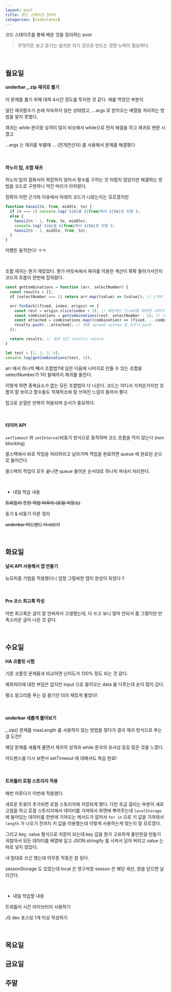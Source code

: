 ```yaml
---
layout: post
title: 코드 스테이츠 5주차
categories: [codestates]
---
```


코드 스테이츠를 통해 배운 것을 정리하는 post

> 무엇이든 보고 듣기는 쉽지만
> 자기 것으로 만드는 것엔 노력이 필요하다.

<br>

## 월요일

#### underbar _.zip 재귀로 풀기

이 문제를 풀기 위해 대략 4시간 정도를 투자한 것 같다. 애를 먹었던 부분이

일단 재귀함수가 손에 익숙하지 않은 상태였고, ...args 로 받아오는 배열을 처리하는 방법을 알지 못했다.

재귀는 while 문이랑 성격이 많이 비슷해서 while으로 먼저 해결을 하고 재귀로 변환 시켰고

...args 는 재귀를 부를때 ... (전개연산자) 를 사용해서 문제를 해결했다

<br>

#### 하노이 탑, 조합 재귀

하노이 탑의 점화식이 복잡하지 않아서 횟수를 구하는 것 어렵지 않았지만 해결하는 방법을 코드로 구현하니 약간 머리가 아파왔다.

정확히 어떤 근거와 이유에서 아래의 코드가 나왔는지는 모르겠지만

```javascript
function hanoi2(n, from, middle, to) {
  if (n === 1) console.log(`${n}을 ${from}에서 ${to}로 이동`);
  else {
    hanoi2(n - 1, from, to, middle);
    console.log(`${n}을 ${from}에서 ${to}로 이동`);
    hanoi2(n - 1, middle, from, to);
  }
}
```

어쨌든 동작한다! ㅋㅋ

<br>

조합 재귀는 뭔가 재밌었다. 뭔가 머릿속에서 재귀를 이용한 계산이 확확 돌아가서인지 코드의 흐름이 한번에 잡혀왔다.

```javascript
const getCombinations = function (arr, selectNumber) {
  const results = [];
  if (selectNumber === 1) return arr.map((value) => [value]); // 1개씩 택할 때, 바로 모든 배열의 원소 return

  arr.forEach((fixed, index, origin) => {
    const rest = origin.slice(index + 1); // 해당하는 fixed를 제외한 나머지 뒤
    const combinations = getCombinations(rest, selectNumber - 1); // 나머지에 대해서 조합을 구한다.
    const attached = combinations.map((combination) => [fixed, ...combination]); //  돌아온 조합에 떼 놓은(fixed) 값 붙이기
    results.push(...attached); // 배열 spread syntax 로 모두다 push
  });

  return results; // 결과 담긴 results return
}

let test = [1, 2, 3, 4];
console.log(getCombinations(test, 3));
```

arr 에서 하나씩 빼서 조합법?에 담은 다음에 나머지로 만들 수 있는 조합을 selectNumber가 1이 될때까지 재귀를 돌린다.

이렇게 하면 중복요소가 없는 모든 조합법이 다 나온다. 코드는 어디서 가져온거지만 흐름이 잘 보이고 함수들도 적재적소에 잘 쓰여진 느낌이 들어서 좋다.

참고로 순열은 반복이 허용되며 순서가 중요하다. 

<br>

#### 타이머 API

<code>setTimeout</code> 와 <code>setInterval</code>비동기 방식으로 동작하며 코드 흐름을 막지 않는다 (non blocking)

콜스택에서 바로 작업을 처리하라고 날라가며 작업을 완료하면 queue 에 완료된 순으로 들어간다

콜스택의 작업이 모두 끝나면 queue 들어온 순서대로 하나씩 꺼내서 처리한다.

<br>

- 내일 학습 내용

~~트위틀러 못한 작업 마무리 (로컬 저장소)~~

동기 & 비동기 이론 정리

~~underbar 어드밴드 다시보기~~

<br>

## 화요일

#### 날씨 API 사용해서 앱 만들기

뉴모피즘 기법을 적용했더니 엄청 그럴싸한 앱이 완성이 되었다 !!

<br>

#### Pre 코스 회고록 작성

이번 회고록은 글이 잘 안써져서 고생했는데, 다 쓰고 보니 얼마 안되서 좀 그랬지만 만족스러운 글이 나온 것 같다.

<br>

## 수요일

#### HA 코플릿 시험

기존 코플릿 문제들과 비교하면 난이도가 130% 정도 되는 것 같다.

예외처리에 대한 부담은 없지만 input 으로 들어오는 data 를 다루는데 손이 많이 갔다.

평소 알고리즘 푸는 걸 즐기던 터라 재밌게 풀었다!

<br>

#### underbar 새롭게 풀어보기

_.zip() 문제를 maxLength 를 사용하지 않는 방법을 찾다가 결국 재귀 방식으로 푸는 걸 도전!!

해당 문제를 새롭게 풀면서 재귀의 성격과 while 문과의 유사성 등등 많은 것을 느꼈다.

어드벤스를 다시 보면서 setTimeout 에 대해서도 복습 완료!

<br>

#### 트위틀러 로컬 스토리지 적용

매번 미루다가 이번에 적용했다.

새로운 트윗이 추가되면 로컬 스토리지에 저장되게 했다. 다만 조금 걸리는 부분이 새로고침을 하고 로컬 스토리지에서 데이터를 가져와서 화면에 뿌려주는데 <code>localStorage</code> 에 들어있는 데이터를 한번에 가져오는 메서드가 없어서 <code>for in</code> 으로 키 값을 가져와서 <code>length</code> 가 나오기 전까지 키 값을 이용했는데 이렇게 사용하는게 맞는지 잘 모르겠다.

그리고 key, value 형식으로 저장이 되는데 key 값을 뭔가 고유하게 줄만한걸 만들기 귀찮아서 모든 데이터를 배열에 담고 JSON.stringify 를 시켜서 담아 버리고 value 는 따로 넣지 않았다.

내 맘대로 쓰긴 했는데 아무튼 작동은 잘 된다.

sessonStorage 도 있었는데 local 은 영구저장 sesson 은 해당 세션, 창을 닫으면 날라간다.

<br>

- 내일 학습할 내용

트위틀러 시간 라이브러리 사용하기

JS dev 포스팅 1개 이상 작성하기

<br>

## 목요일



## 금요일



## 주말

